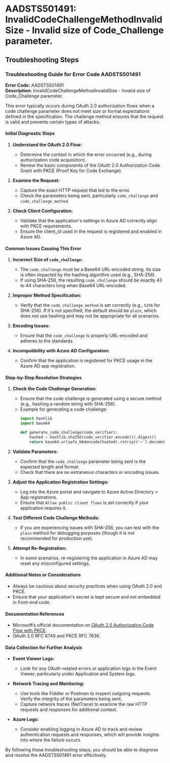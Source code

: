 
# AADSTS501491: InvalidCodeChallengeMethodInvalidSize - Invalid size of Code_Challenge parameter.


## Troubleshooting Steps
### Troubleshooting Guide for Error Code AADSTS501491

**Error Code:** AADSTS501491  
**Description:** InvalidCodeChallengeMethodInvalidSize - Invalid size of Code_Challenge parameter.

This error typically occurs during OAuth 2.0 authorization flows when a code challenge parameter does not meet size or format expectations defined in the specification. The challenge method ensures that the request is valid and prevents certain types of attacks.

#### Initial Diagnostic Steps

1. **Understand the OAuth 2.0 Flow:**
   - Determine the context in which the error occurred (e.g., during authorization code acquisition).
   - Review the basic components of the OAuth 2.0 Authorization Code Grant with PKCE (Proof Key for Code Exchange).

2. **Examine the Request:**
   - Capture the exact HTTP request that led to the error.
   - Check the parameters being sent, particularly `code_challenge` and `code_challenge_method`.

3. **Check Client Configuration:**
   - Validate that the application's settings in Azure AD correctly align with PKCE requirements.
   - Ensure the client_id used in the request is registered and enabled in Azure AD.

#### Common Issues Causing This Error

1. **Incorrect Size of `code_challenge`:**
   - The `code_challenge` must be a Base64 URL-encoded string. Its size is often impacted by the hashing algorithm used (e.g., SHA-256).
   - If using SHA-256, the resulting `code_challenge` should be exactly 43 to 44 characters long when Base64 URL-encoded.

2. **Improper Method Specification:**
   - Verify that the `code_challenge_method` is set correctly (e.g., `S256` for SHA-256). If it's not specified, the default should be `plain`, which does not use hashing and may not be appropriate for all scenarios.

3. **Encoding Issues:**
   - Ensure that the `code_challenge` is properly URL-encoded and adheres to the standards.

4. **Incompatibility with Azure AD Configuration:**
   - Confirm that the application is registered for PKCE usage in the Azure AD app registration.

#### Step-by-Step Resolution Strategies

1. **Check the Code Challenge Generation:**
   - Ensure that the code challenge is generated using a secure method (e.g., hashing a random string with SHA-256).
   - Example for generating a code challenge:
     ```python
     import hashlib
     import base64

     def generate_code_challenge(code_verifier):
         hashed = hashlib.sha256(code_verifier.encode()).digest()
         return base64.urlsafe_b64encode(hashed).rstrip(b'=').decode()
     ```

2. **Validate Parameters:**
   - Confirm that the `code_challenge` parameter being sent is the expected length and format.
   - Check that there are no extraneous characters or encoding issues.

3. **Adjust the Application Registration Settings:**
   - Log into the Azure portal and navigate to Azure Active Directory > App registrations.
   - Ensure that `Allow public client flows` is set correctly if your application requires it.

4. **Test Different Code Challenge Methods:**
   - If you are experiencing issues with SHA-256, you can test with the `plain` method for debugging purposes (though it is not recommended for production use).

5. **Attempt Re-Registration:**
   - In some scenarios, re-registering the application in Azure AD may reset any misconfigured settings.

#### Additional Notes or Considerations

- Always be cautious about security practices when using OAuth 2.0 and PKCE.
- Ensure that your application's secret is kept secure and not embedded in front-end code.

#### Documentation References

- Microsoft’s official documentation on [OAuth 2.0 Authorization Code Flow with PKCE](https://docs.microsoft.com/en-us/azure/active-directory/develop/v2-oauth2-auth-code-flow).
- OAuth 2.0 RFC 6749 and PKCE RFC 7636.

#### Data Collection for Further Analysis 

- **Event Viewer Logs:** 
  - Look for any OAuth-related errors or application logs in the Event Viewer, particularly under Application and System logs.

- **Network Tracing and Monitoring:**
  - Use tools like Fiddler or Postman to inspect outgoing requests. Verify the integrity of the parameters being sent.
  - Capture network traces (NetTrace) to examine the raw HTTP requests and responses for additional context.

- **Azure Logs:**
  - Consider enabling logging in Azure AD to track and review authentication requests and responses, which will provide insights into where the failure occurs.

By following these troubleshooting steps, you should be able to diagnose and resolve the AADSTS501491 error effectively.